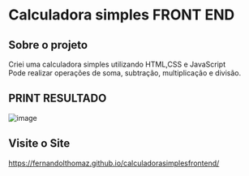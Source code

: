 # Calculadora simples FRONT END
## Sobre o projeto

Criei uma calculadora simples utilizando HTML,CSS e JavaScript <br>
Pode realizar operações de soma, subtração, multiplicação e divisão.

## PRINT RESULTADO

![image](https://github.com/thomazip/calculadorasimplesfrontend/assets/128541554/2cc1352c-1858-40b3-ba46-bb98c5c8c4fa)

## Visite o Site
https://fernandolthomaz.github.io/calculadorasimplesfrontend/
